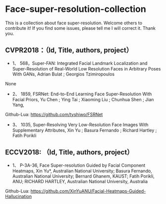# Face-super-resolution-collection
This is a collection about face super-resolution. Welcome others to contribute it! If you find some issues, please tell me I will correct it. Thank you.

## CVPR2018：（Id, Title, authors, project）
* 1、	568，Super-FAN: Integrated Facial Landmark Localization and Super-Resolution of Real-World Low Resolution Faces in Arbitrary Poses With GANs, Adrian Bulat ; Georgios Tzimiropoulos

None

* 2、	1859, FSRNet: End-to-End Learning Face Super-Resolution With Facial Priors, Yu Chen ; Ying Tai ; Xiaoming Liu ; Chunhua Shen ; Jian Yang,

Github-Lua: https://github.com/tyshiwo/FSRNet

* 3、	1035, 	Super-Resolving Very Low-Resolution Face Images With Supplementary Attributes, Xin Yu ; Basura Fernando ; Richard Hartley ; Fatih Porikli

## ECCV2018: （Id, Title, authors, project）

* 1、	P-3A-36, Face Super-resolution Guided by Facial Component Heatmaps, Xin Yu*, Australian National University; Basura Fernando, Australian National University; Bernard Ghanem, KAUST; Fatih Porikli, ANU; RICHARD HARTLEY, Australian National University, Australia

Github-Lua: https://github.com/XinYuANU/Facial-Heatmaps-Guided-Hallucination
